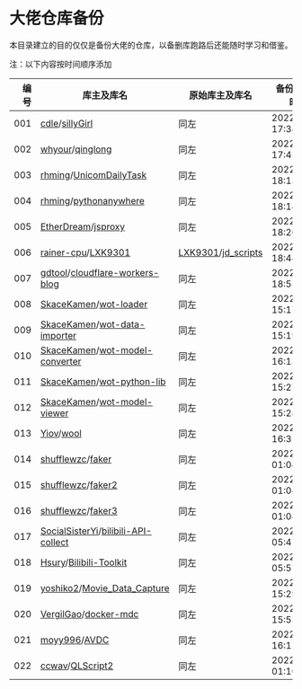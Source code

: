 # 大佬仓库备份

本目录建立的目的仅仅是备份大佬的仓库，以备删库跑路后还能随时学习和借鉴。

注：以下内容按时间顺序添加

|编号|库主及库名|原始库主及库名|备份日期及时间|
|---:|---|---|---|
|001|[cdle](https://github.com/cdle)/[sillyGirl](https://github.com/cdle/sillyGirl)|同左|2022/01/13 17:34|
|002|[whyour](https://github.com/whyour)/[qinglong](https://github.com/whyour/qinglong)|同左|2022/01/13 17:45|
|003|[rhming](https://github.com/rhming)/[UnicomDailyTask](https://github.com/rhming/UnicomDailyTask)|同左|2022/01/13 18:13|
|004|[rhming](https://github.com/rhming)/[pythonanywhere](https://github.com/rhming/pythonanywhere)|同左|2022/01/13 18:14|
|005|[EtherDream](https://github.com/EtherDream)/[jsproxy](https://github.com/EtherDream/jsproxy)|同左|2022/01/13 18:26|
|006|[rainer-cpu](https://github.com/rainer-cpu)/[LXK9301](https://github.com/rainer-cpu/LXK9301)|[LXK9301](https://github.com/LXK9301)/[jd_scripts](https://github.com/LXK9301/jd_scripts)|2022/01/13 18:44|
|007|[gdtool](https://github.com/gdtool)/[cloudflare-workers-blog](https://github.com/gdtool/cloudflare-workers-blog)|同左|2022/01/13 18:55|
|008|[SkaceKamen](https://github.com/SkaceKamen)/[wot-loader](https://github.com/SkaceKamen/wot-loader)|同左|2022/01/14 15:17|
|009|[SkaceKamen](https://github.com/SkaceKamen)/[wot-data-importer](https://github.com/SkaceKamen/wot-data-importer)|同左|2022/01/14 15:19|
|010|[SkaceKamen](https://github.com/SkaceKamen)/[wot-model-converter](https://github.com/SkaceKamen/wot-model-converter)|同左|2022/01/14 16:13|
|011|[SkaceKamen](https://github.com/SkaceKamen)/[wot-python-lib](https://github.com/SkaceKamen/wot-python-lib)|同左|2022/01/14 15:27|
|012|[SkaceKamen](https://github.com/SkaceKamen)/[wot-model-viewer](https://github.com/SkaceKamen/wot-model-viewer)|同左|2022/01/14 15:28|
|013|[Yiov](https://github.com/Yiov)/[wool](https://github.com/Yiov/wool)|同左|2022/01/14 16:31|
|014|[shufflewzc](https://github.com/shufflewzc)/[faker](https://github.com/shufflewzc/faker)|同左|2022/01/15 01:04|
|015|[shufflewzc](https://github.com/shufflewzc)/[faker2](https://github.com/shufflewzc/faker2)|同左|2022/01/15 01:04|
|016|[shufflewzc](https://github.com/shufflewzc)/[faker3](https://github.com/shufflewzc/faker3)|同左|2022/01/15 01:04|
|017|[SocialSisterYi](https://github.com/SocialSisterYi)/[bilibili-API-collect](https://github.com/SocialSisterYi/bilibili-API-collect)|同左|2022/01/15 05:47|
|018|[Hsury](https://github.com/Hsury)/[Bilibili-Toolkit](https://github.com/Hsury/Bilibili-Toolkit)|同左|2022/01/15 05:57|
|019|[yoshiko2](https://github.com/yoshiko2)/[Movie_Data_Capture](https://github.com/yoshiko2/Movie_Data_Capture)|同左|2022/01/27 15:29|
|020|[VergilGao](https://github.com/VergilGao)/[docker-mdc](https://github.com/VergilGao/docker-mdc)|同左|2022/01/27 15:53|
|021|[moyy996](https://github.com/moyy996)/[AVDC](https://github.com/moyy996/AVDC)|同左|2022/01/27 16:12|
|022|[ccwav](https://github.com/ccwav)/[QLScript2](https://github.com/ccwav/QLScript2)|同左|2022/02/11 01:10|
